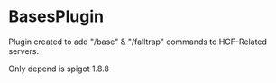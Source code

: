# BasesPlugin
Plugin created to add "/base" & "/falltrap" commands to HCF-Related servers.

Only depend is spigot 1.8.8
